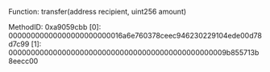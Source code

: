  Function: transfer(address recipient, uint256 amount)

MethodID: 0xa9059cbb
[0]:  00000000000000000000000016a6e760378ceec946230229104ede00d78d7c99
[1]:  0000000000000000000000000000000000000000000000009b855713b8eecc00

